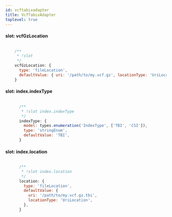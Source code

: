 ```yaml
---
id: vcftabixadapter
title: VcfTabixAdapter
toplevel: true
---
```


#### slot: vcfGzLocation
```js

    /**
     * !slot
     */
    vcfGzLocation: {
      type: 'fileLocation',
      defaultValue: { uri: '/path/to/my.vcf.gz', locationType: 'UriLocation' },
    }
```
#### slot: index.indexType
```js

      /**
       * !slot index.indexType
       */
      indexType: {
        model: types.enumeration('IndexType', ['TBI', 'CSI']),
        type: 'stringEnum',
        defaultValue: 'TBI',
      }
```
#### slot: index.location
```js

      /**
       * !slot index.location
       */
      location: {
        type: 'fileLocation',
        defaultValue: {
          uri: '/path/to/my.vcf.gz.tbi',
          locationType: 'UriLocation',
        },
      }
```
